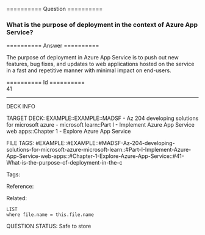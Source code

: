 ========== Question ==========  

### What is the purpose of deployment in the context of Azure App Service?  

========== Answer ==========  

The purpose of deployment in Azure App Service is to push out new features, bug
fixes, and updates to web applications hosted on the service in a fast and
repetitive manner with minimal impact on end-users.

========== Id ==========  
41

---

DECK INFO

TARGET DECK: EXAMPLE::EXAMPLE::MADSF - Az 204 developing solutions for microsoft azure - microsoft learn::Part I - Implement Azure App Service web apps::Chapter 1 - Explore Azure App Service

FILE TAGS: #EXAMPLE::#EXAMPLE::#MADSF-Az-204-developing-solutions-for-microsoft-azure-microsoft-learn::#Part-I-Implement-Azure-App-Service-web-apps::#Chapter-1-Explore-Azure-App-Service::#41-What-is-the-purpose-of-deployment-in-the-c

Tags:

Reference:

Related:

```dataview
LIST
where file.name = this.file.name
```
QUESTION STATUS: Safe to store
